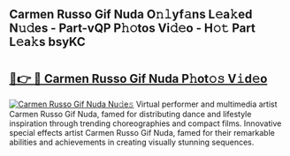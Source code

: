 ## Carmen Russo Gif Nuda O𝚗𝚕yf𝚊ns L𝚎a𝚔ed N𝚞𝚍es - Part-vQP P𝚑𝚘tos Vi𝚍𝚎o - H𝚘𝚝 Part L𝚎a𝚔s bsyKC

# <h2><a href="http://kf8eje.oniu.top/?m=Carmen+Russo+Gif+Nuda">🔗👉 🔴 Carmen Russo Gif Nuda P𝚑ot𝚘𝚜 V𝚒d𝚎o</a></h2>

[![Carmen Russo Gif Nuda Nu𝚍e𝚜](https://i.imgur.com/0qMVB7G.gif)](http://kf8eje.oniu.top/?m=Carmen+Russo+Gif+Nuda)
Virtual performer and multimedia artist Carmen Russo Gif Nuda, famed for distributing dance and lifestyle inspiration through trending choreographies and compact films. Innovative special effects artist Carmen Russo Gif Nuda, famed for their remarkable abilities and achievements in creating visually stunning sequences.  
